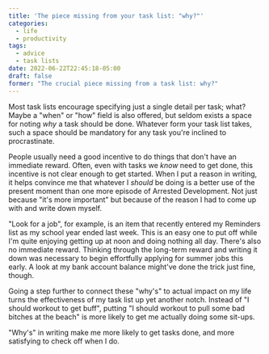 ```yaml
---
title: 'The piece missing from your task list: "why?"'
categories:
  - life
  - productivity
tags:
  - advice
  - task lists
date: 2022-06-22T22:45:18-05:00
draft: false
former: "The crucial piece missing from a task list: why?"
---
```


Most task lists encourage specifying just a single detail per task; what? Maybe a "when" or "how" field is also offered, but seldom exists a space for noting _why_ a task should be done. Whatever form your task list takes, such a space should be mandatory for any task you're inclined to procrastinate.

People usually need a good incentive to do things that don't have an immediate reward. Often, even with tasks we _know_ need to get done, this incentive is not clear enough to get started. When I put a reason in writing, it helps convince me that whatever I _should_ be doing is a better use of the present moment than one more episode of Arrested Development. Not just because "it's more important" but because of the reason I had to come up with and write down myself.

"Look for a job", for example, is an item that recently entered my Reminders list as my school year ended last week. This is an easy one to put off while I'm quite enjoying getting up at noon and doing nothing all day. There's also no immediate reward. Thinking through the long-term reward and writing it down was necessary to begin effortfully applying for summer jobs this early. A look at my bank account balance might've done the trick just fine, though.

Going a step further to connect these "why's" to actual impact on my life turns the effectiveness of my task list up yet another notch. Instead of "I should workout to get buff", putting "I should workout to pull some bad bitches at the beach" is more likely to get me actually doing some sit-ups.

"Why's" in writing make me more likely to get tasks done, and more satisfying to check off when I do.
